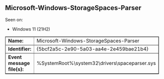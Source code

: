 ## Microsoft-Windows-StorageSpaces-Parser

Seen on:
* Windows 11 (21H2)

<table border="1" class="docutils">
  <tbody>
    <tr>
      <td><b>Name:</b></td>
      <td>Microsoft-Windows-StorageSpaces-Parser</td>
    </tr>
    <tr>
      <td><b>Identifier:</b></td>
      <td>{5bcf2a5c-2e90-5a03-aa4e-2e459bae21b4}</td>
    </tr>
    <tr>
      <td><b>Event message file(s):</b></td>
      <td>%SystemRoot%\system32\drivers\spaceparser.sys</td>
    </tr>
  </tbody>
</table>

&nbsp;

